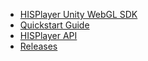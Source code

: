 - [HISPlayer Unity WebGL SDK](/introduction.md)
- [Quickstart Guide](/setup-guide.md)
- [HISPlayer API](/hisplayer-api.md)
- [Releases](/releases.md)
